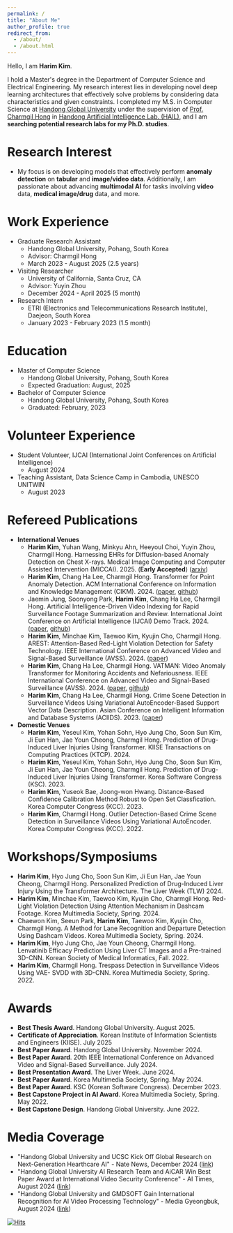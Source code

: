 ```yaml
---
permalink: /
title: "About Me"
author_profile: true
redirect_from: 
  - /about/
  - /about.html
---
```

Hello, I am **Harim Kim**.

I hold a Master's degree in the Department of Computer Science and Electrical Engineering. My research interest lies in developing novel deep learning architectures that effectively solve problems by considering data characteristics and given constraints. I completed my M.S. in Computer Science at [Handong Global University](https://handong.edu/) under the supervision of [Prof. Charmgil Hong](https://charmgil.github.io/) in [Handong Artificial Intelligence Lab. (HAIL)](https://hail.handong.edu/), and I am **searching potential research labs for my Ph.D. studies**.

Research Interest
======
- My focus is on developing models that effectively perform **anomaly detection** on **tabular** and **image/video data**. Additionally, I am passionate about advancing **multimodal AI** for tasks involving **video** data, **medical image/drug** data, and more.

Work Experience
======
- Graduate Research Assistant
  - Handong Global University, Pohang, South Korea
  - Advisor: Charmgil Hong
  - March 2023 - August 2025 (2.5 years)
- Visiting Researcher
  - University of California, Santa Cruz, CA
  - Advisor: Yuyin Zhou
  - December 2024 - April 2025 (5 month)
- Research Intern
  - ETRI (Electronics and Telecommunications Research Institute), Daejeon, South Korea
  - January 2023 - February 2023 (1.5 month)

Education
======
- Master of Computer Science
  - Handong Global University, Pohang, South Korea
  - Expected Graduation: August, 2025
- Bachelor of Computer Science
  - Handong Global University, Pohang, South Korea
  - Graduated: February, 2023

Volunteer Experience
======
- Student Volunteer, IJCAI (International Joint Conferences on Artificial Intelligence)
  - August 2024
- Teaching Assistant, Data Science Camp in Cambodia, UNESCO UNITWIN
  - August 2023

Refereed Publications
======
- **International Venues**
  - **Harim Kim**, Yuhan Wang, Minkyu Ahn, Heeyoul Choi, Yuyin Zhou, Charmgil Hong. Harnessing EHRs for Diffusion-based Anomaly Detection on Chest X-rays. Medical Image Computing and Computer Assisted Intervention (MICCAI). 2025. (**Early Accepted**) ([arxiv](https://arxiv.org/abs/2505.17311))
  - **Harim Kim**, Chang Ha Lee, Charmgil Hong. Transformer for Point Anomaly Detection. ACM International Conference on Information and Knowledge Management (CIKM). 2024. ([paper](https://dl.acm.org/doi/10.1145/3627673.3679859), [github](https://github.com/nth221/TransPAD))
  - Jaemin Jung, Soonyong Park, **Harim Kim**, Chang Ha Lee, Charmgil Hong. Artificial Intelligence-Driven Video Indexing for Rapid Surveillance Footage Summarization and Review. International Joint Conference on Artificial Intelligence (IJCAI) Demo Track. 2024. ([paper](https://www.ijcai.org/proceedings/2024/1009.pdf), [github](https://github.com/nth221/videx))
  - **Harim Kim**, Minchae Kim, Taewoo Kim, Kyujin Cho, Charmgil Hong. AREST: Attention-Based Red-Light Violation Detection for Safety Technology. IEEE International Conference on Advanced Video and Signal-Based Surveillance (AVSS). 2024. ([paper](https://ieeexplore.ieee.org/document/10672611))
  - **Harim Kim**, Chang Ha Lee, Charmgil Hong. VATMAN: Video Anomaly Transformer for Monitoring Accidents and Nefariousness. IEEE International Conference on Advanced Video and Signal-Based Surveillance (AVSS). 2024. ([paper](https://ieeexplore.ieee.org/document/10672570), [github](https://github.com/nth221/vatman))
  - **Harim Kim**, Chang Ha Lee, Charmgil Hong. Crime Scene Detection in Surveillance Videos Using Variational AutoEncoder-Based Support Vector Data Description. Asian Conference on Intelligent Information and Database Systems (ACIIDS). 2023. ([paper](https://link.springer.com/chapter/10.1007/978-3-031-42430-4_37))
- **Domestic Venues**
  - **Harim Kim**, Yeseul Kim, Yohan Sohn, Hyo Jung Cho, Soon Sun Kim, Ji Eun Han, Jae Youn Cheong, Charmgil Hong. Prediction of Drug-Induced Liver Injuries Using Transformer. KIISE Transactions on Computing Practices (KTCP). 2024.
  - **Harim Kim**, Yeseul Kim, Yohan Sohn, Hyo Jung Cho, Soon Sun Kim, Ji Eun Han, Jae Youn Cheong, Charmgil Hong. Prediction of Drug-Induced Liver Injuries Using Transformer. Korea Software Congress (KSC). 2023.
  - **Harim Kim**, Yuseok Bae, Joong-won Hwang. Distance-Based Confidence Calibration Method Robust to Open Set Classfication. Korea Computer Congress (KCC). 2023.
  - **Harim Kim**, Charmgil Hong. Outlier Detection-Based Crime Scene Detection in Surveillance Videos Using Variational AutoEncoder. Korea Computer Congress (KCC). 2022.
 
Workshops/Symposiums
======
- **Harim Kim**, Hyo Jung Cho, Soon Sun Kim, Ji Eun Han, Jae Youn Cheong, Charmgil Hong. Personalized Prediction of Drug-Induced Liver Injury Using the Transformer Architecture. The Liver Week (TLW) 2024.
- **Harim Kim**, Minchae Kim, Taewoo Kim, Kyujin Cho, Charmgil Hong. Red-Light Violation Detection Using Attention Mechanism in Dashcam Footage. Korea Multimedia Society, Spring. 2024.
- Chaewon Kim, Seeun Park, **Harim Kim**, Taewoo Kim, Kyujin Cho, Charmgil Hong. A Method for Lane Recognition and Departure Detection Using Dashcam Videos. Korea Multimedia Society, Spring. 2024.
- **Harim Kim**, Hyo Jung Cho, Jae Youn Cheong, Charmgil Hong. Lenvatinib Efficacy Prediction Using Liver CT Images and a Pre-trained 3D-CNN. Korean Society of Medical Informatics, Fall. 2022.
- **Harim Kim**, Charmgil Hong. Trespass Detection in Surveillance Videos Using VAE- SVDD with 3D-CNN. Korea Multimedia Society, Spring. 2022.

Awards
======
- **Best Thesis Award**. Handong Global University. August 2025.
- **Certificate of Appreciation**. Korean Institute of Information Scientists and Engineers (KIISE). July 2025
- **Best Paper Award**. Handong Global University. November 2024.
- **Best Paper Award**. 20th IEEE International Conference on Advanced Video and Signal-Based Surveillance. July 2024.
- **Best Presentation Award**. The Liver Week. June 2024.
- **Best Paper Award**. Korea Multimedia Society, Spring. May 2024.
- **Best Paper Award**. KSC (Korean Software Congress). December 2023.
- **Best Capstone Project in AI Award**. Korea Multimedia Society, Spring. May 2022.
- **Best Capstone Design**. Handong Global University. June 2022.

Media Coverage
======
- "Handong Global University and UCSC Kick Off Global Research on Next-Generation Hearthcare AI" - Nate News, December 2024 ([link](https://m.news.nate.com/view/20241231n06219?mid=m03&list=recent&cpcd=))
- "Handong Global University AI Research Team and AiCAR Win Best Paper Award at International Video Security Conference" - AI Times, August 2024 ([link](https://www.aitimes.kr/news/articleView.html?idxno=31894))
- "Handong Global University and GMDSOFT Gain International Recognition for AI Video Processing Technology" - Media Gyeongbuk, August 2024 ([link](http://www.mediagb.kr/news/view.php?idx=35347))


[![Hits](https://hits.seeyoufarm.com/api/count/incr/badge.svg?url=https%3A%2F%2Fhrkim153.github.io%2F&count_bg=%235C5C5C&title_bg=%23C5E1EB&icon=retroarch&icon_color=%23E7E7E7&title=Hits&edge_flat=false)](https://hits.seeyoufarm.com)

